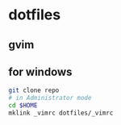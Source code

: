 # dotfiles

## gvim

## for windows
```bash
git clone repo
# in Administrator mode
cd $HOME
mklink _vimrc dotfiles/_vimrc
```
